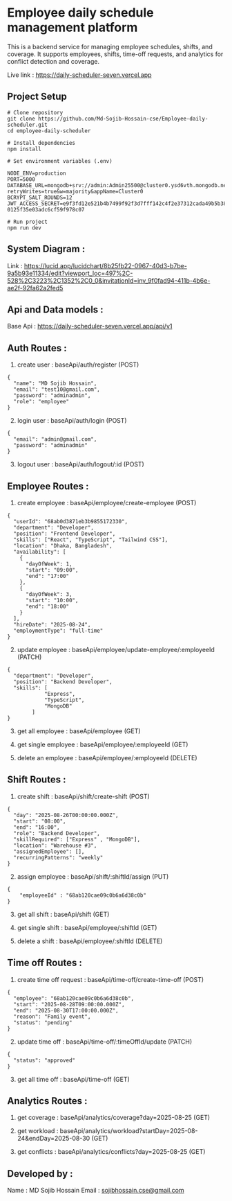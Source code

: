 # Employee daily schedule management platform

This is a backend service for managing employee schedules, shifts, and coverage. It supports employees, shifts, time-off requests, and analytics for conflict detection and coverage.

Live link : https://daily-scheduler-seven.vercel.app

## Project Setup

```
# Clone repository
git clone https://github.com/Md-Sojib-Hossain-cse/Employee-daily-scheduler.git
cd employee-daily-scheduler

# Install dependencies
npm install

# Set environment variables (.env)

NODE_ENV=production
PORT=5000
DATABASE_URL=mongodb+srv://admin:Admin25500@cluster0.ysd6vth.mongodb.net/daily_scheduler?retryWrites=true&w=majority&appName=Cluster0
BCRYPT_SALT_ROUNDS=12
JWT_ACCESS_SECRET=e9f3fd12e521b4b7499f92f3d7fff142c4f2e37312cada49b5b3826a35edc8eb79c5c2a0dcf1e82c869203a29362aae1188e571
0125f35e03adc6cf59f978c07

# Run project
npm run dev

```

## System Diagram :

Link : https://lucid.app/lucidchart/8b25fb22-0967-40d3-b7be-9a5b93e11334/edit?viewport_loc=497%2C-528%2C3223%2C1352%2C0_0&invitationId=inv_9f0fad94-411b-4b6e-ae2f-92fa62a2fed5

## Api and Data models :

Base Api : https://daily-scheduler-seven.vercel.app/api/v1

## Auth Routes :

1. create user : baseApi/auth/register (POST)

```
{
  "name": "MD Sojib Hossain",
  "email": "test10@gmail.com",
  "password": "adminadmin",
  "role": "employee"
}
```

2. login user : baseApi/auth/login (POST)

```
{
  "email": "admin@gmail.com",
  "password": "adminadmin"
}
```

3. logout user : baseApi/auth/logout/:id (POST)

## Employee Routes :

1. create employee : baseApi/employee/create-employee (POST)

```
{
  "userId": "68ab0d3871eb3b9855172330",
  "department": "Developer",
  "position": "Frontend Developer",
  "skills": ["React", "TypeScript", "Tailwind CSS"],
  "location": "Dhaka, Bangladesh",
  "availability": [
    {
      "dayOfWeek": 1,
      "start": "09:00",
      "end": "17:00"
    },
    {
      "dayOfWeek": 3,
      "start": "10:00",
      "end": "18:00"
    }
  ],
  "hireDate": "2025-08-24",
  "employmentType": "full-time"
}
```

2. update employee : baseApi/employee/update-employee/:employeeId (PATCH)

```
{
  "department": "Developer",
  "position": "Backend Developer",
  "skills": [
            "Express",
            "TypeScript",
            "MongoDB"
        ]
}
```

3. get all employee : baseApi/employee (GET)

4. get single employee : baseApi/employee/:employeeId (GET)

5. delete an employee : baseApi/employee/:employeeId (DELETE)

## Shift Routes :

1. create shift : baseApi/shift/create-shift (POST)

```
{
  "day": "2025-08-26T00:00:00.000Z",
  "start": "08:00",
  "end": "16:00",
  "role": "Backend Developer",
  "skillRequired": ["Express" , "MongoDB"],
  "location": "Warehouse #3",
  "assignedEmployee": [],
  "recurringPatterns": "weekly"
}

```

2. assign employee : baseApi/shift/:shiftId/assign (PUT)

```
{
    "employeeId" : "68ab120cae09c0b6a6d38c0b"
}
```

3. get all shift : baseApi/shift (GET)

4. get single shift : baseApi/employee/:shiftId (GET)

5. delete a shift : baseApi/employee/:shiftId (DELETE)

## Time off Routes :

1. create time off request : baseApi/time-off/create-time-off (POST)

```
{
  "employee": "68ab120cae09c0b6a6d38c0b",
  "start": "2025-08-28T09:00:00.000Z",
  "end": "2025-08-30T17:00:00.000Z",
  "reason": "Family event",
  "status": "pending"
}
```

2. update time off : baseApi/time-off/:timeOffId/update (PATCH)

```
{
  "status": "approved"
}
```

3. get all time off : baseApi/time-off (GET)

## Analytics Routes :

1. get coverage : baseApi/analytics/coverage?day=2025-08-25 (GET)

2. get workload : baseApi/analytics/workload?startDay=2025-08-24&endDay=2025-08-30 (GET)

3. get conflicts : baseApi/analytics/conflicts?day=2025-08-25 (GET)

## Developed by :

Name : MD Sojib Hossain
Email : sojibhossain.cse@gmail.com
